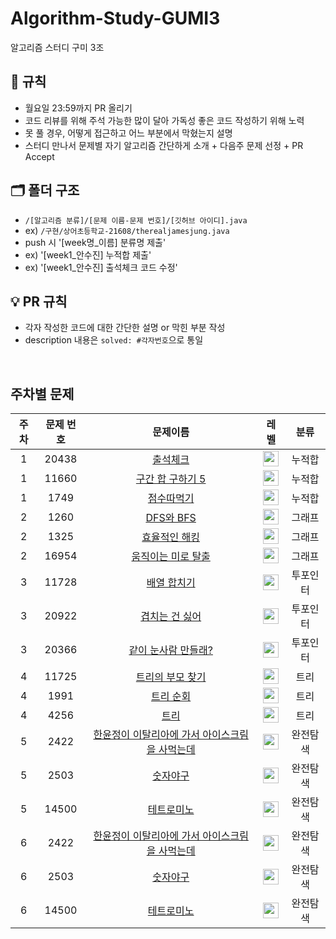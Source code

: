 # Algorithm-Study-GUMI3
알고리즘 스터디 구미 3조

## 📌 규칙
- 월요일 23:59까지 PR 올리기
- 코드 리뷰를 위해 주석 가능한 많이 달아 가독성 좋은 코드 작성하기 위해 노력
- 못 풀 경우, 어떻게 접근하고 어느 부분에서 막혔는지 설명
- 스터디 만나서 문제별 자기 알고리즘 간단하게 소개 + 다음주 문제 선정 + PR Accept

## 🗂 폴더 구조

- `/[알고리즘 분류]/[문제 이름-문제 번호]/[깃허브 아이디].java`
- ex) `/구현/상어초등학교-21608/therealjamesjung.java`
- push 시 '[week명_이름] 분류명 제출'
- ex) '[week1_안수진] 누적합 제출'
- ex) '[week1_안수진] 출석체크 코드 수정'

## 💡 PR 규칙

- 각자 작성한 코드에 대한 간단한 설명 or 막힌 부분 작성
- description 내용은 `solved: #각자번호`으로 통일

<br>

## 주차별 문제

|주차|문제 번호|문제이름|레벨|분류|
|:-:|:-:|:-:|:-:|:-:|
|1|20438|[출석체크](https://www.acmicpc.net/problem/20438)|<img height="25px" width="25px" src="https://static.solved.ac/tier_small/9.svg"/>|누적합|
|1|11660|[구간 합 구하기 5](https://www.acmicpc.net/problem/11660)|<img height="25px" width="25px" src="https://static.solved.ac/tier_small/10.svg"/>|누적합|
|1|1749|[점수따먹기](https://www.acmicpc.net/problem/1749)|<img height="25px" width="25px" src="https://static.solved.ac/tier_small/12.svg"/>|누적합|
|2|1260|[DFS와 BFS](https://www.acmicpc.net/problem/1260)|<img height="25px" width="25px" src="https://static.solved.ac/tier_small/9.svg"/>|그래프|
|2|1325|[효율적인 해킹](https://www.acmicpc.net/problem/1325)|<img height="25px" width="25px" src="https://static.solved.ac/tier_small/10.svg"/>|그래프|
|2|16954|[움직이는 미로 탈출](https://www.acmicpc.net/problem/16954)|<img height="25px" width="25px" src="https://static.solved.ac/tier_small/13.svg"/>|그래프|
|3|11728|[배열 합치기](https://www.acmicpc.net/problem/11728)|<img height="25px" width="25px" src="https://static.solved.ac/tier_small/6.svg"/>|투포인터|
|3|20922|[겹치는 건 싫어](https://www.acmicpc.net/problem/20922)|<img height="25px" width="25px" src="https://static.solved.ac/tier_small/10.svg"/>|투포인터|
|3|20366|[같이 눈사람 만들래?](https://www.acmicpc.net/problem/20366)|<img height="25px" width="25px" src="https://static.solved.ac/tier_small/13.svg"/>|투포인터|
|4|11725|[트리의 부모 찾기](https://www.acmicpc.net/problem/11725)|<img height="25px" width="25px" src="https://static.solved.ac/tier_small/9.svg"/>|트리|
|4|1991|[트리 순회](https://www.acmicpc.net/problem/1991)|<img height="25px" width="25px" src="https://static.solved.ac/tier_small/10.svg"/>|트리|
|4|4256|[트리](https://www.acmicpc.net/problem/4256)|<img height="25px" width="25px" src="https://static.solved.ac/tier_small/14.svg"/>|트리|
|5|2422|[한윤정이 이탈리아에 가서 아이스크림을 사먹는데](https://www.acmicpc.net/problem/2422)|<img height="25px" width="25px" src="https://static.solved.ac/tier_small/6.svg"/>|완전탐색|
|5|2503|[숫자야구](https://www.acmicpc.net/problem/2503)|<img height="25px" width="25px" src="https://static.solved.ac/tier_small/8.svg"/>|완전탐색|
|5|14500|[테트로미노](https://www.acmicpc.net/problem/14500)|<img height="25px" width="25px" src="https://static.solved.ac/tier_small/12.svg"/>|완전탐색|
|6|2422|[한윤정이 이탈리아에 가서 아이스크림을 사먹는데](https://www.acmicpc.net/problem/2422)|<img height="25px" width="25px" src="https://static.solved.ac/tier_small/6.svg"/>|완전탐색|
|6|2503|[숫자야구](https://www.acmicpc.net/problem/2503)|<img height="25px" width="25px" src="https://static.solved.ac/tier_small/8.svg"/>|완전탐색|
|6|14500|[테트로미노](https://www.acmicpc.net/problem/14500)|<img height="25px" width="25px" src="https://static.solved.ac/tier_small/12.svg"/>|완전탐색|


